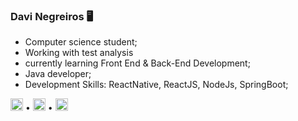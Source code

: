 ### Davi Negreiros 🖥️

* Computer science student;
* Working with test analysis
*  currently learning Front End & Back-End Development;
*  Java developer;
* Development Skills: ReactNative, ReactJS, NodeJs, SpringBoot;

[<img src='https://cdn.jsdelivr.net/npm/simple-icons@3.0.1/icons/github.svg' alt='github' height='20'>](https://github.com/davinegreiiros) •  [<img src='https://cdn.jsdelivr.net/npm/simple-icons@3.0.1/icons/linkedin.svg' alt='linkedin' height='20'>](https://www.linkedin.com/in/davi-bezerra-negreiros-gomes-39b98a14a/)   •   [<img src='https://cdn.jsdelivr.net/npm/simple-icons@3.0.1/icons/instagram.svg' alt='instagram' height='20'>](https://www.instagram.com/daviinegreiros/)
